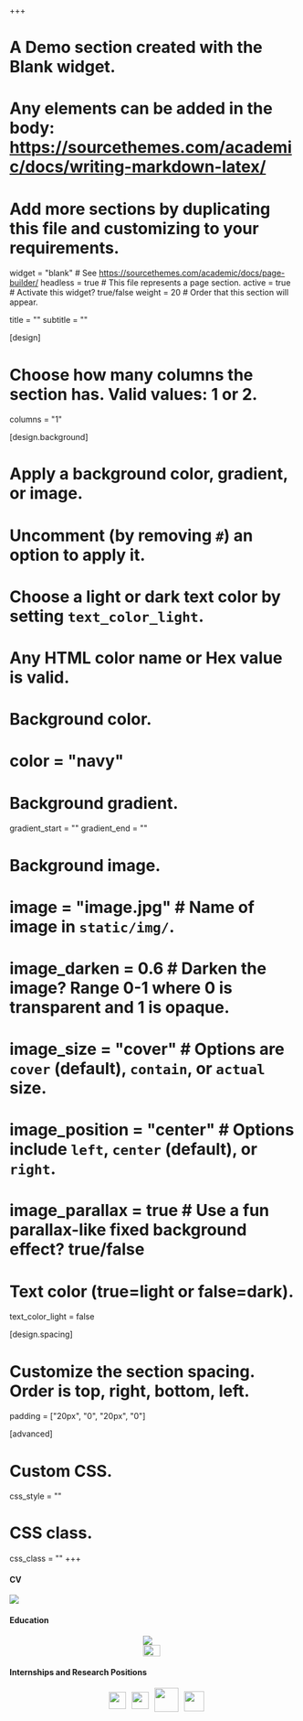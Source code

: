 +++
# A Demo section created with the Blank widget.
# Any elements can be added in the body: https://sourcethemes.com/academic/docs/writing-markdown-latex/
# Add more sections by duplicating this file and customizing to your requirements.

widget = "blank"  # See https://sourcethemes.com/academic/docs/page-builder/
headless = true  # This file represents a page section.
active = true  # Activate this widget? true/false
weight = 20  # Order that this section will appear.

title = ""
subtitle = ""

[design]
  # Choose how many columns the section has. Valid values: 1 or 2.
  columns = "1"

[design.background]
  # Apply a background color, gradient, or image.
  #   Uncomment (by removing `#`) an option to apply it.
  #   Choose a light or dark text color by setting `text_color_light`.
  #   Any HTML color name or Hex value is valid.

  # Background color.
  # color = "navy"
  
  # Background gradient.
  gradient_start = ""
  gradient_end = ""
  
  # Background image.
  # image = "image.jpg"  # Name of image in `static/img/`.
  # image_darken = 0.6  # Darken the image? Range 0-1 where 0 is transparent and 1 is opaque.
  # image_size = "cover"  #  Options are `cover` (default), `contain`, or `actual` size.
  # image_position = "center"  # Options include `left`, `center` (default), or `right`.
  # image_parallax = true  # Use a fun parallax-like fixed background effect? true/false
  
  # Text color (true=light or false=dark).
  text_color_light = false 

[design.spacing]
  # Customize the section spacing. Order is top, right, bottom, left.
  padding = ["20px", "0", "20px", "0"]

[advanced]
 # Custom CSS. 
 css_style = ""
 
 # CSS class.
 css_class = ""
+++

<div class='row justify-content-md-between'>
  <!-- <div class="col-lg-1"> -->
    <!-- <a><h1>Experience</h1></a> -->
    <!-- <a></a> -->
  <!-- </div> -->
  <!-- <div class="col-md-2"></div> -->
  <div class="col-lg-2 col-md-3 col-sm-3 col-xs-6">
      <a><h4 class="experience-title">CV</h4></a>
      <div class='cv-img'>
      <a href="cv/CV.pdf"><img style='' class="layered-paper" src="cv/CV.png"></a>
      </div>
      <!-- <img class="layered-paper" src="cv/CV.png"> -->
  </div>
  <!-- <div class="col-lg-1 col-md-0"></div> -->
  <div class="col-lg-3 col-md-4 col-sm-6 col-xs-6">
    <div>
      <h4 class="experience-title">Education</h4>
      <div style="margin:0 auto; display: table; float:center;">
          <img class='experience-logo' style="margin-left: 0px;" src=experience/berkeley_seal_and_logo.jpg>
          <img class='experience-logo' style="width:91%; margin-left: 0px;" src="experience/SUSig_Seal_Stacked_Left.png">
          <!-- <img style="height:50px;; margin-left: 10px;" src="https://www.hse.ru/data/2015/10/05/1077116051/hse.png"> -->
          <!-- <img style="; margin-left: 10px;" src="experience/umd_logo.jpg"> -->
      </div>
    </div>
    </div>
    <div class="col-lg-3 col-md-5">
    <div>
      <h4 class="experience-title">Internships and Research Positions</h4>
      <div style="margin:0 auto; display: table;"> 
          <img class='experience-logo' style="height:30px; float:left; margin-left: 10px; margin-top: 7px;" src="experience/fb_research.png">
          <img class='experience-logo'  style="height:30px; float:left; margin-left: 10px; margin-top: 7px;" src="https://upload.wikimedia.org/wikipedia/commons/thumb/9/96/Microsoft_logo_%282012%29.svg/2000px-Microsoft_logo_%282012%29.svg.png">
          <img class='experience-logo' style="height:42px; float:left; margin-left: 10px;" src="experience/stanford_seal.png">
          <img class='experience-logo' style="height:35px; float:left; margin-left: 10px;; margin-top: 6px;" src="experience/RTI_logo.png">
      </div>
    </div>
  </div>
</div>
